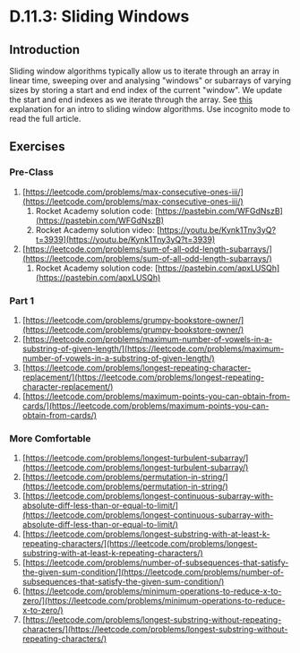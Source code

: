 # D.11.3: Sliding Windows

## Introduction

Sliding window algorithms typically allow us to iterate through an array in linear time, sweeping over and analysing "windows" or subarrays of varying sizes by storing a start and end index of the current "window". We update the start and end indexes as we iterate through the array. See [this](https://levelup.gitconnected.com/an-introduction-to-sliding-window-algorithms-5533c4fe1cc7) explanation for an intro to sliding window algorithms. Use incognito mode to read the full article.

## Exercises

### Pre-Class

1. [https://leetcode.com/problems/max-consecutive-ones-iii/](https://leetcode.com/problems/max-consecutive-ones-iii/)
   1. Rocket Academy solution code: [https://pastebin.com/WFGdNszB](https://pastebin.com/WFGdNszB)
   2. Rocket Academy solution video: [https://youtu.be/Kynk1Tny3yQ?t=3939](https://youtu.be/Kynk1Tny3yQ?t=3939)
2. [https://leetcode.com/problems/sum-of-all-odd-length-subarrays/](https://leetcode.com/problems/sum-of-all-odd-length-subarrays/)
   1. Rocket Academy solution code: [https://pastebin.com/apxLUSQh](https://pastebin.com/apxLUSQh)

### Part 1

1. [https://leetcode.com/problems/grumpy-bookstore-owner/](https://leetcode.com/problems/grumpy-bookstore-owner/)
2. [https://leetcode.com/problems/maximum-number-of-vowels-in-a-substring-of-given-length/](https://leetcode.com/problems/maximum-number-of-vowels-in-a-substring-of-given-length/)
3. [https://leetcode.com/problems/longest-repeating-character-replacement/](https://leetcode.com/problems/longest-repeating-character-replacement/)
4. [https://leetcode.com/problems/maximum-points-you-can-obtain-from-cards/](https://leetcode.com/problems/maximum-points-you-can-obtain-from-cards/)

### More Comfortable

1. [https://leetcode.com/problems/longest-turbulent-subarray/](https://leetcode.com/problems/longest-turbulent-subarray/)
2. [https://leetcode.com/problems/permutation-in-string/](https://leetcode.com/problems/permutation-in-string/)
3. [https://leetcode.com/problems/longest-continuous-subarray-with-absolute-diff-less-than-or-equal-to-limit/](https://leetcode.com/problems/longest-continuous-subarray-with-absolute-diff-less-than-or-equal-to-limit/)
4. [https://leetcode.com/problems/longest-substring-with-at-least-k-repeating-characters/](https://leetcode.com/problems/longest-substring-with-at-least-k-repeating-characters/)
5. [https://leetcode.com/problems/number-of-subsequences-that-satisfy-the-given-sum-condition/](https://leetcode.com/problems/number-of-subsequences-that-satisfy-the-given-sum-condition/)
6. [https://leetcode.com/problems/minimum-operations-to-reduce-x-to-zero/](https://leetcode.com/problems/minimum-operations-to-reduce-x-to-zero/)
7. [https://leetcode.com/problems/longest-substring-without-repeating-characters/](https://leetcode.com/problems/longest-substring-without-repeating-characters/)

